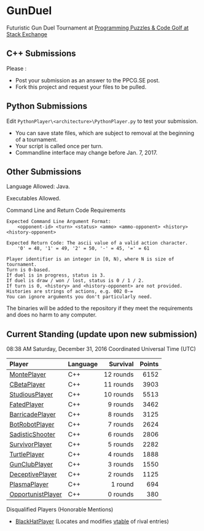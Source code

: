 # GunDuel

Futuristic Gun Duel Tournament at [Programming Puzzles & Code Golf at Stack Exchange][1]

## C++ Submissions

Please :

 - Post your submission as an answer to the PPCG.SE post.
 - Fork this project and request your files to be pulled.

## Python Submissions

Edit `PythonPlayer\<architecture>\PythonPlayer.py` to test your submission.

 - You can save state files, which are subject to removal at the beginning of a tournament.
 - Your script is called once per turn.
 - Commandline interface may change before Jan. 7, 2017.

## Other Submissions

Language Allowed: Java.

Executables Allowed.

Command Line and Return Code Requirements

    Expected Command Line Argument Format:
    	<opponent-id> <turn> <status> <ammo> <ammo-opponent> <history> <history-opponent>

    Expected Return Code: The ascii value of a valid action character.
    	'0' = 48, '1' = 49, '2' = 50, '-' = 45, '=' = 61
    
    Player identifier is an integer in [0, N), where N is size of tournament.
    Turn is 0-based.
    If duel is in progress, status is 3.
    If duel is draw / won / lost, status is 0 / 1 / 2.
    If turn is 0, <history> and <history-opponent> are not provided.
    Histories are strings of actions, e.g. 002 0-=
    You can ignore arguments you don't particularly need.

The binaries will be added to the repository if they meet the requirements and does no harm to any computer.

## Current Standing (update upon new submission)

08:38 AM Saturday, December 31, 2016 Coordinated Universal Time (UTC)

| Player                           | Language   | Survival  | Points |
|:-------------------------------- |:---------- | ---------:| ------:|
| [MontePlayer][16]                | C++        | 12 rounds |   6152 |
| [CBetaPlayer][15]                | C++        | 11 rounds |   3903 |
| [StudiousPlayer][12]             | C++        | 10 rounds |   5513 |
| [FatedPlayer][14]                | C++        |  9 rounds |   3462 |
| [BarricadePlayer][7]             | C++        |  8 rounds |   3125 |
| [BotRobotPlayer][8]              | C++        |  7 rounds |   2624 |
| [SadisticShooter][10]            | C++        |  6 rounds |   2806 |
| [SurvivorPlayer][13]             | C++        |  5 rounds |   2282 |
| [TurtlePlayer][6]                | C++        |  4 rounds |   1888 |
| [GunClubPlayer][4]               | C++        |  3 rounds |   1550 |
| [DeceptivePlayer][11]            | C++        |  2 rounds |   1125 |
| [PlasmaPlayer][9]                | C++        |  1 round  |    694 |
| [OpportunistPlayer][5]           | C++        |  0 rounds |    380 |

Disqualified Players (Honorable Mentions)

 - [BlackHatPlayer][2] (Locates and modifies [vtable][3] of rival entries)

 [1]: http://codegolf.stackexchange.com/q/104896/11933
 [2]: http://codegolf.stackexchange.com/a/105061/11933
 [3]: https://en.wikipedia.org/wiki/Vtable
 [4]: http://codegolf.stackexchange.com/a/104899/11933
 [5]: http://codegolf.stackexchange.com/a/104902/11933
 [6]: http://codegolf.stackexchange.com/a/104905/11933
 [7]: http://codegolf.stackexchange.com/a/104909/11933
 [8]: http://codegolf.stackexchange.com/a/104910/11933
 [9]: http://codegolf.stackexchange.com/a/104933/11933
 [10]: http://codegolf.stackexchange.com/a/104947/11933
 [11]: http://codegolf.stackexchange.com/a/104972/11933
 [12]: http://codegolf.stackexchange.com/a/105066/11933
 [13]: http://codegolf.stackexchange.com/a/105084/11933
 [14]: http://codegolf.stackexchange.com/a/105131/11933
 [15]: http://codegolf.stackexchange.com/a/105154/11933
 [16]: http://codegolf.stackexchange.com/a/105175/11933
